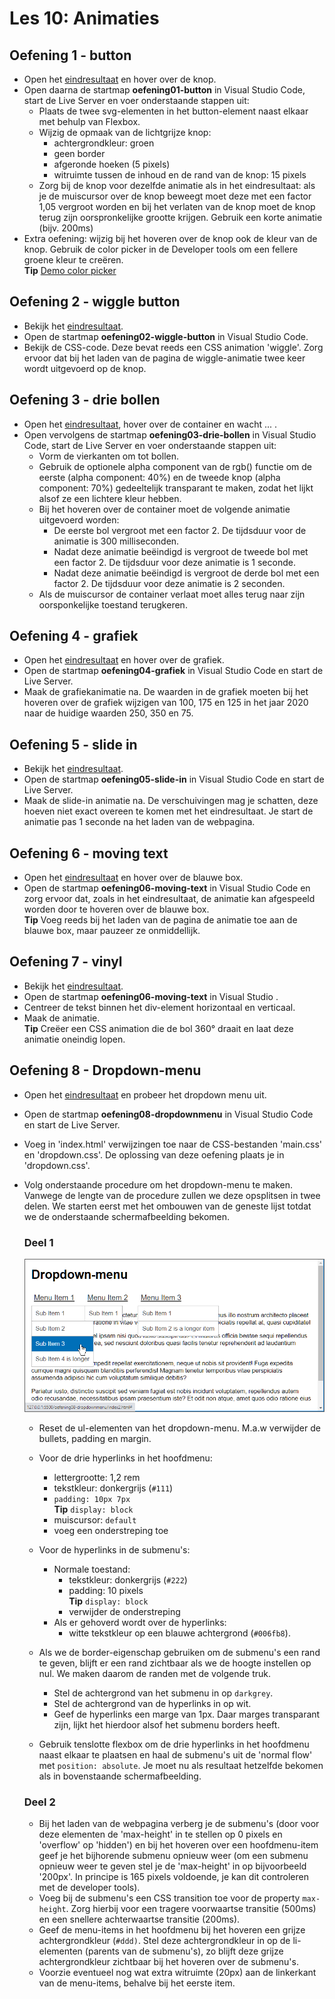 # Les 10: Animaties


## Oefening 1 - button

- Open het [eindresultaat](https://web-development-i.github.io/10SOL-Animaties/oefening01-button/) en hover over de knop.
- Open daarna de startmap **oefening01-button** in Visual Studio Code, start de Live Server en voer onderstaande stappen uit:
  - Plaats de twee svg-elementen in het button-element naast elkaar met behulp van Flexbox.
  - Wijzig de opmaak van de lichtgrijze knop:
    - achtergrondkleur: groen
    - geen border
    - afgeronde hoeken (5 pixels)
    - witruimte tussen de inhoud en de rand van de knop: 15 pixels
  - Zorg bij de knop voor dezelfde animatie als in het eindresultaat: als je de muiscursor over de knop beweegt moet deze met een factor 1,05 vergroot worden en bij het verlaten van de knop moet de knop terug zijn oorspronkelijke grootte krijgen. Gebruik een korte animatie (bijv. 200ms)
- Extra oefening: wijzig bij het hoveren over de knop ook de kleur van de knop. Gebruik de color picker in de Developer tools om een fellere groene kleur te creëren.<br>
  **Tip** [Demo color picker](https://web-development-i.github.io/10EX-Animaties/docs/images/colorpicker1.gif)

## Oefening 2 - wiggle button

- Bekijk het [eindresultaat](https://web-development-i.github.io/10SOL-Animaties/oefening02-wiggle-button/).
- Open de startmap **oefening02-wiggle-button** in Visual Studio Code.
- Bekijk de CSS-code. Deze bevat reeds een CSS animation 'wiggle'. Zorg ervoor dat bij het laden van de pagina de wiggle-animatie twee keer wordt uitgevoerd op de knop.

## Oefening 3 - drie bollen

- Open het [eindresultaat](https://web-development-i.github.io/10SOL-Animaties/oefening03-drie-bollen/), hover over de container en wacht ... .
- Open vervolgens de startmap **oefening03-drie-bollen** in Visual Studio Code, start de Live Server en voer onderstaande stappen uit:
  - Vorm de vierkanten om tot bollen.
  - Gebruik de optionele alpha component van de rgb() functie om de eerste (alpha component: 40%) en de tweede knop (alpha component: 70%) gedeeltelijk transparant te maken, zodat het lijkt alsof ze een lichtere kleur hebben.
  - Bij het hoveren over de container moet de volgende animatie uitgevoerd worden:
    - De eerste bol vergroot met een factor 2. De tijdsduur voor de animatie is 300 milliseconden.
    - Nadat deze animatie beëindigd is vergroot de tweede bol met een factor 2. De tijdsduur voor deze animatie is 1 seconde.
    - Nadat deze animatie beëindigd is vergroot de derde bol met een factor 2. De tijdsduur voor deze animatie is 2 seconden.
  - Als de muiscursor de container verlaat moet alles terug naar zijn oorsponkelijke toestand terugkeren.


## Oefening 4 - grafiek

- Open het [eindresultaat](https://web-development-i.github.io/10SOL-Animaties/oefening04-grafiek/) en hover over de grafiek.
- Open de startmap **oefening04-grafiek** in Visual Studio Code en start de Live Server.
- Maak de grafiekanimatie na. De waarden in de grafiek moeten bij het hoveren over de grafiek wijzigen van 100, 175 en 125 in het jaar 2020 naar de huidige waarden 250, 350 en 75.

## Oefening 5 - slide in

- Bekijk het [eindresultaat](https://web-development-i.github.io/10SOL-Animaties/oefening05-slide-in/).
- Open de startmap **oefening05-slide-in** in Visual Studio Code en start de Live Server.
- Maak de slide-in animatie na. De verschuivingen mag je schatten, deze hoeven niet exact overeen te komen met het eindresultaat. Je start de animatie pas 1 seconde na het laden van de webpagina.

## Oefening 6 - moving text

- Open het [eindresultaat](https://web-development-i.github.io/10SOL-Animaties/oefening06-moving-text/) en hover over de blauwe box.
- Open de startmap **oefening06-moving-text** in Visual Studio Code en zorg ervoor dat, zoals in het eindresultaat, de animatie kan afgespeeld worden door te hoveren over de blauwe box.<br>
  **Tip** Voeg reeds bij het laden van de pagina de animatie toe aan de blauwe box, maar pauzeer ze onmiddellijk.

## Oefening 7 - vinyl

- Bekijk het [eindresultaat](https://web-development-i.github.io/10SOL-Animaties/oefening07-vinyl/).
- Open de startmap **oefening06-moving-text** in Visual Studio .
- Centreer de tekst binnen het div-element horizontaal en verticaal. 
- Maak de animatie.<br>
  **Tip** Creëer een CSS animation die de bol 360° draait en laat deze animatie oneindig lopen.


## Oefening 8 - Dropdown-menu

- Open het [eindresultaat](https://web-development-i.github.io/10SOL-Animaties/oefening08-dropdownmenu/) en probeer het dropdown menu uit.
- Open de startmap **oefening08-dropdownmenu** in Visual Studio Code en start de Live Server.
- Voeg in 'index.html' verwijzingen toe naar de CSS-bestanden 'main.css' en 'dropdown.css'. De oplossing van deze oefening plaats je in 'dropdown.css'.
- Volg onderstaande procedure om het dropdown-menu te maken. Vanwege de lengte van de procedure zullen we deze opsplitsen in twee delen. We starten eerst met het ombouwen van de geneste lijst totdat we de onderstaande schermafbeelding bekomen.
  
  ### Deel 1

  ![dropdown1](images/dropdown1.png)

  - Reset de ul-elementen van het dropdown-menu. M.a.w verwijder de bullets, padding en margin.
  - Voor de drie hyperlinks in het hoofdmenu:
    - lettergrootte: 1,2 rem
    - tekstkleur: donkergrijs (`#111`)
    - `padding: 10px 7px`<br>
      **Tip** `display: block`
    - muiscursor: `default`
    - voeg een onderstreping toe
  - Voor de hyperlinks in de submenu's:
    - Normale toestand:
      - tekstkleur: donkergrijs (`#222`)
      - padding: 10 pixels<br>
        **Tip** `display: block`
      - verwijder de onderstreping 
    - Als er gehoverd wordt over de hyperlinks:
      - witte tekstkleur op een blauwe achtergrond (`#006fb8`).

  - Als we de border-eigenschap gebruiken om de submenu's een rand te 
  geven, blijft er een rand zichtbaar als we de hoogte instellen op nul.  We maken daarom de randen met de volgende truk.
    - Stel de achtergrond van het submenu in op `darkgrey`.
    - Stel de achtergrond van de hyperlinks in op wit.
    - Geef de hyperlinks een marge van 1px. Daar marges transparant zijn, lijkt het hierdoor alsof het submenu borders heeft. 

  - Gebruik tenslotte flexbox om de drie hyperlinks in het hoofdmenu naast elkaar te plaatsen en haal de submenu's uit de 'normal flow' met `position: absolute`. Je moet nu als resultaat hetzelfde bekomen als in bovenstaande schermafbeelding.

  ### Deel 2

  - Bij het laden van de webpagina verberg je de submenu's (door voor deze elementen de 'max-height' in te stellen op 0 pixels en 'overflow' op 'hidden') en bij het hoveren over een hoofdmenu-item geef je het bijhorende submenu opnieuw weer (om een submenu opnieuw weer te geven stel je de 'max-height' in op bijvoorbeeld '200px'. In principe is 165 pixels voldoende, je kan dit controleren met de developer tools).
  - Voeg bij de submenu's een CSS transition toe voor de property `max-height`. Zorg hierbij voor een tragere voorwaartse transitie (500ms) en een snellere achterwaartse transitie (200ms).
  - Geef de menu-items in het hoofdmenu bij het hoveren een grijze achtergrondkleur (`#ddd)`. Stel deze achtergrondkleur in op de li-elementen (parents van de submenu's), zo blijft deze grijze achtergrondkleur zichtbaar bij het hoveren over de submenu's.
  - Voorzie eventueel nog wat extra witruimte (20px) aan de linkerkant van de menu-items, behalve bij het eerste item. 

